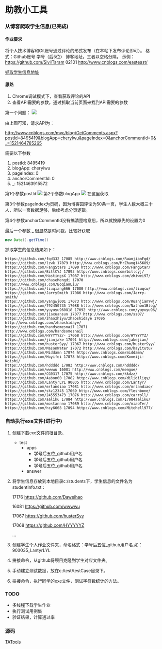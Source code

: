 # 助教小工具






### 从博客爬取学生信息(已完成)

#### 作业要求

将个人技术博客和Git账号通过评论的形式发布（在本帖下发布评论即可）。
格式：Github账号 学号（后5位） 博客地址，三者以空格分隔，
示例：https://github.com/SivilTaram 02101 http://www.cnblogs.com/easteast/

[抓取学生信息地址](http://www.cnblogs.com/cherylwu/p/8495419.html)


#### 思路
1. Chrome调试模式下，查看获取评论的API
2. 查看API需要的参数，通过抓取当前页面来找到API需要的参数


第一个问题：
![](https://images2018.cnblogs.com/blog/682120/201803/682120-20180319210756789-1271431330.png)

由上图可知，请求API为：

http://www.cnblogs.com/mvc/blog/GetComments.aspx?postId=8495419&blogApp=cherylwu&pageIndex=0&anchorCommentId=0&_=1521464785265

需要以下参数

1. postId: 8495419
2. blogApp: cherylwu
3. pageIndex: 0
4. anchorCommentId: 0
5. _: 1521463915572



第1个参数postId
![](https://images2018.cnblogs.com/blog/682120/201803/682120-20180319211001886-1501693017.png)
第2个参数blogApp
![](https://images2018.cnblogs.com/blog/682120/201803/682120-20180319210913182-620364239.png)
在这里获取

第3个参数pageIndex为页码，因为博客园评论为50条一页，学生人数大概三十人，所以一页数据足够，后续考虑分页逻辑。

第4个参数anchorCommentId没有搞清楚啥意思，所以就按原先的设置为0

最后一个参数 _ 很显然是时间戳，比较好获取
```java
new Date().getTime()
```

抓取学生的信息结果如下：
```
https://github.com/fqd332 17085 http://www.cnblogs.com/RuanjianFqd/
https://github.com/lzwk 17079 http://www.cnblogs.com/MrZhang145689/
https://github.com/FangStars 17090 http://www.cnblogs.com/FangStar/
https://github.com/BillCYJ 17093 http://www.cnblogs.com/billcyj/
https://github.com/HastingsX 17087 http://www.cnblogs.com/zhiwei97/
https://github.com/chaseMengdi 17070 https://www.cnblogs.com/BoqianLiu/
https://github.com/liuqiang666 17080 http://www.cnblogs.com/liuqsw/
https://github.com/JarrySmith 17086 http://www.cnblogs.com/Jarry-smith/
https://github.com/yangwj001 17073 http://www.cnblogs.com/RuanjianYwj/
https://github.com/792450735 17088 http://www.cnblogs.com/Nathon1Blog/
https://github.com/yuyuyu960818 17092 http://www.cnblogs.com/yuyuyu96/
https://github.com/jiaxuansun 17077 http://www.cnblogs.com/ss07/
https://github.com/zhaozhiyu/zhaoshidaye 17095 http://www.cnblogs.com/zhaoshidaye/
https://github.com/handsomesnail 17071 http://www.cnblogs.com/handsomesnail
https://github.com/HYYYYYZ/- 17068 http://www.cnblogs.com/HYYYYYZ/
https://github.com/jianjake 17091 http://www.cnblogs.com/jakejian/
https://github.com/husterSyy/ 17067 http://www.cnblogs.com/husterSyy/
https://github.com/MasonWater 17072 http://www.cnblogs.com/hayitutu/
https://github.com/Middamn 17074 http://www.cnblogs.com/middamn/
https://github.com/Hoyifei 17078 http://www.cnblogs.com/Komeiji-Koishi/
https://github.com/hddddd 17083 http://www.cnblogs.com/hddddd/
https://github.com/wwwwu 16081 http://www.cnblogs.com/mengue/
https://github.com/CG0317 17075 http://www.cnblogs.com/kkdzz/
https://github.com/Aabon00 17082 http://www.cnblogs.com/dilidiligy/
https://github.com/LantyrLYL 90035 http://www.cnblogs.com/Lantyr/
https://github.com/mrlandiao 17081 http://www.cnblogs.com/mrlandiao/
https://github.com/skz12345 17069 http://www.cnblogs.com/fleshbone/
https://github.com/245553473 17076 http://www.cnblogs.com/carroll/
https://github.com/aaliku 17084 http://www.cnblogs.com/17084aaliku/
https://github.com/mostannno 17089 http://www.cnblogs.com/miaoTer/
https://github.com/hcy6668 17094 http://www.cnblogs.com/Mitchell977/
```


### 自动执行exe文件(进行中)
1. 创建下载exe文件的根目录、
    - test
        - apps
            - 学号后五位_github用户名
            - 学号后五位_github用户名
            - 学号后五位_github用户名
        - answer
    
2. 将学生信息存放到本地目录c:/students下，学生信息的文件名为studentInfo.txt：
      
      17176	https://github.com/Daweihao
      
      16081	https://github.com/wwwwu
      
      17067	https://github.com/husterSyy
      
      17068	https://github.com/HYYYYYZ
      
      ...

3. 创建学生个人作业文件夹，命名格式：学号后五位_github用户名.如：900035_LantyrLYL

4. 拼接命令，从github将项目克隆到学生对应文件夹。

5. 手动建立测试数据，放在c:/test/testCase目录下。

6. 拼接命令，执行同学的exe文件，测试字符数统计的方法。

### TODO 
- 多线程下载学生作业
- 执行测试用例集
- 验证结果，计算通过率


### 源码
[TATools](https://github.com/cherylwu/TATools)